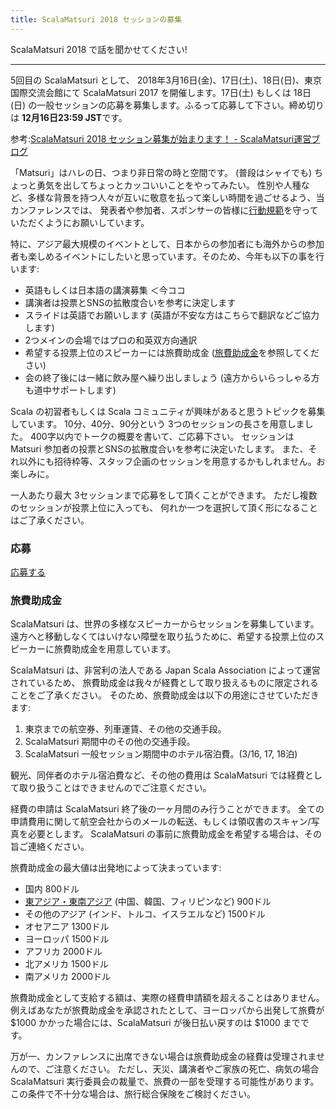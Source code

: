 ```yaml
---
title: ScalaMatsuri 2018 セッションの募集
---
```


ScalaMatsuri 2018 で話を聞かせてください!

----

5回目の ScalaMatsuri として、 2018年3月16日(金)、17日(土)、18日(日)、東京国際交流会館にて ScalaMatsuri 2017
を開催します。17日(土) もしくは 18日(日) の一般セッションの応募を募集します。ふるって応募して下さい。締め切りは **12月16日23:59 JST**です。

参考:[ScalaMatsuri 2018 セッション募集が始まります！ \- ScalaMatsuri運営ブログ](http://blog.scalamatsuri.org/entry/2018/CFP)

「Matsuri」はハレの日、つまり非日常の時と空間です。
(普段はシャイでも) ちょっと勇気を出してちょっとカッコいいことをやってみたい。
性別や人種など、多様な背景を持つ人々が互いに敬意を払って楽しい時間を過ごせるよう、当カンファレンスでは、
発表者や参加者、スポンサーの皆様に[行動規範](/ja/code-of-conduct)を守っていただくようにお願いしています。

特に、アジア最大規模のイベントとして、日本からの参加者にも海外からの参加者も楽しめるイベントにしたいと思っています。そのため、今年も以下の事を行います:

- 英語もしくは日本語の講演募集 ＜今ココ
- 講演者は投票とSNSの拡散度合いを参考に決定します
- スライドは英語でお願いします (英語が不安な方はこちらで翻訳などご協力します)
- 2つメインの会場ではプロの和英双方向通訳
- 希望する投票上位のスピーカーには旅費助成金 ([旅費助成金](/ja/cfp/#旅費助成金)を参照してください)
- 会の終了後には一緒に飲み屋へ繰り出しましょう (遠方からいらっしゃる方も道中サポートします)

Scala の初習者もしくは Scala コミュニティが興味があると思うトピックを募集しています。
10分、40分、90分という 3つのセッションの長さを用意しました。
400字以内でトークの概要を書いて、ご応募下さい。
セッションは Matsuri 参加者の投票とSNSの拡散度合いを参考に決定いたします。
また、それ以外にも招待枠等、スタッフ企画のセッションを用意するかもしれません。お楽しみに。

一人あたり最大 3セッションまで応募をして頂くことができます。
ただし複数のセッションが投票上位に入っても、
何れか一つを選択して頂く形になることはご了承ください。

### 応募

<a href="https://docs.google.com/forms/d/e/1FAIpQLSfaKu1eowFu90K-mhM281-0KKvfHIsjXi3BiNSPODRxiOVhdg/viewform" class="btn btn-primary">応募する</a>

### 旅費助成金

ScalaMatsuri は、世界の多様なスピーカーからセッションを募集しています。遠方へと移動しなくてはいけない障壁を取り払うために、希望する投票上位のスピーカーに旅費助成金を用意しています。

ScalaMatsuri は、非営利の法人である Japan Scala Association によって運営されているため、 旅費助成金は我々が経費として取り扱えるものに限定されることをご了承ください。 そのため、旅費助成金は以下の用途にさせていただきます:

1. 東京までの航空券、列車運賃、その他の交通手段。
2. ScalaMatsuri 期間中のその他の交通手段。
3. ScalaMatsuri 一般セッション期間中のホテル宿泊費。(3/16, 17, 18泊)

観光、同伴者のホテル宿泊費など、その他の費用は ScalaMatsuri では経費として取り扱うことはできませんのでご注意ください。

経費の申請は ScalaMatsuri 終了後の一ヶ月間のみ行うことができます。
全ての申請費用に関して航空会社からのメールの転送、もしくは領収書のスキャン/写真を必要とします。
ScalaMatsuri の事前に旅費助成金を希望する場合は、その旨ご連絡ください。

旅費助成金の最大値は出発地によって決まっています:

- 国内 800ドル
- [東アジア・東南アジア](https://en.wikipedia.org/wiki/United_Nations_geoscheme_for_Asia) (中国、韓国、フィリピンなど) 900ドル
- その他のアジア (インド、トルコ、イスラエルなど) 1500ドル
- オセアニア 1300ドル
- ヨーロッパ 1500ドル
- アフリカ 2000ドル
- 北アメリカ 1500ドル
- 南アメリカ 2000ドル

旅費助成金として支給する額は、実際の経費申請額を超えることはありません。
例えばあなたが旅費助成金を承認されたとして、ヨーロッパから出発して旅費が $1000 かかった場合には、ScalaMatsuri が後日払い戻すのは $1000 までです。

万が一、カンファレンスに出席できない場合は旅費助成金の経費は受理されませんので、ご注意ください。 ただし、天災、講演者やご家族の死亡、病気の場合 ScalaMatsuri 実行委員会の裁量で、旅費の一部を受理する可能性があります。 この条件で不十分な場合は、旅行総合保険をご検討ください。



